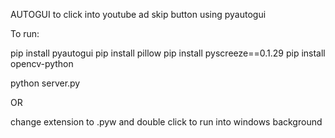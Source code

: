 AUTOGUI to click into youtube ad skip button using pyautogui

To run:

pip install pyautogui
pip install pillow
pip install pyscreeze==0.1.29
pip install opencv-python

python server.py

OR

change extension to .pyw and double click to run into windows background

